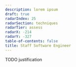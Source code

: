 ```yaml
---
description: lorem ipsum
draft: true
radarIndex: 25
radarSection: techniques
radarTier: assess
radarX: -214
radarY: -327
table-of-contents: false
title: Staff Software Engineer
---
```


TODO justification
